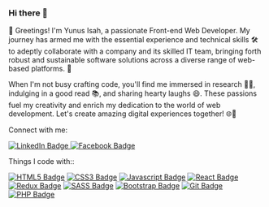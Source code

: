 ### Hi there 👋

👋 Greetings! I'm Yunus Isah, a passionate Front-end Web Developer. My journey has armed me with the essential experience and technical skills 🛠️ to adeptly collaborate with a company and its skilled IT team, bringing forth robust and sustainable software solutions across a diverse range of web-based platforms. 🚀

When I'm not busy crafting code, you'll find me immersed in research 🕵️‍♂️, indulging in a good read 📚, and sharing hearty laughs 😄. These passions fuel my creativity and enrich my dedication to the world of web development. Let's create amazing digital experiences together! 🌐💼



Connect with me:
<div id="badges">
  <a href="https://www.linkedin.com/in/yunus-isah-19a40120a/">
    <img src="https://img.shields.io/badge/LinkedIn-blue?style=for-the-badge&logo=linkedin&logoColor=white" alt="LinkedIn Badge"/>
  </a>
  <a href="https://web.facebook.com/isahyunus.090">
    <img src="https://img.shields.io/badge/Facebook-blue?style=for-the-badge&logo=Facebook&logoColor=white" alt="Facebook Badge"/>
  </a>
</div>

Things I code with::

[![HTML5 Badge](https://img.shields.io/badge/HTML5-E34F26?style=for-the-badge&logo=html5&logoColor=white)](#)  [![CSS3 Badge](https://img.shields.io/badge/CSS3-1572B6?style=for-the-badge&logo=css3&logoColor=white)](#) [![Javascript Badge](https://img.shields.io/badge/-Javascript-F0DB4F?style=for-the-badge&labelColor=black&logo=javascript&logoColor=F0DB4F)](#) 
[![React Badge](https://img.shields.io/badge/-React-61DBFB?style=for-the-badge&labelColor=black&logo=react&logoColor=61DBFB)](#) [![Redux Badge](https://img.shields.io/badge/Redux-593D88?style=for-the-badge&logo=redux&logoColor=white)](#)  [![SASS Badge](https://img.shields.io/badge/Sass-CC6699?style=for-the-badge&logo=sass&logoColor=white)](#)  [![Bootstrap Badge](https://img.shields.io/badge/Bootstrap-563D7C?style=for-the-badge&logo=bootstrap&logoColor=white)](#)  [![Git Badge](https://img.shields.io/badge/Git-F05032?style=for-the-badge&logo=git&logoColor=white)](#)     [![PHP Badge](https://img.shields.io/badge/PHP-3535b2?style=for-the-badge&logo=php&logoColor=white)](#)

